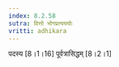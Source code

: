 ```yaml
---
index: 8.2.58
sutra: वित्तो भोगप्रत्यययोः
vritti: adhikara
---
```


 पदस्य [8।1।16]  पूर्वत्रासिद्धम् [8।2।1] 